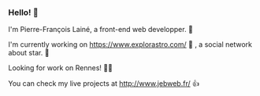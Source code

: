 ### Hello! 👋

I'm Pierre-François Lainé, a front-end web developper. 🙂

I'm currently working on https://www.explorastro.com/ 🌠 , a social network about star. 🌟

Looking for work on Rennes! 👨‍💼

You can check my live projects at http://www.jebweb.fr/ 👍
